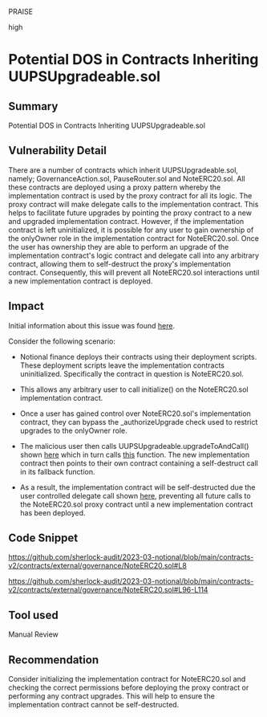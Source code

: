 PRAISE

high

# Potential DOS in Contracts Inheriting UUPSUpgradeable.sol

## Summary
Potential DOS in Contracts Inheriting UUPSUpgradeable.sol

## Vulnerability Detail
There are a number of contracts which inherit UUPSUpgradeable.sol, namely; GovernanceAction.sol, PauseRouter.sol and NoteERC20.sol. All these contracts are deployed using a proxy pattern whereby the implementation contract is used by the proxy contract for all its logic. The proxy contract will make delegate calls to the implementation contract. This helps to facilitate future upgrades by pointing the proxy contract to a new and upgraded implementation contract. However, if the implementation contract is left uninitialized, it is possible for any user to gain ownership of the onlyOwner role in the implementation contract for NoteERC20.sol. Once the user has ownership they are able to perform an upgrade of the implementation contract's logic contract and delegate call into any arbitrary contract, allowing them to self-destruct the proxy's implementation contract. Consequently, this will prevent all NoteERC20.sol interactions until a new implementation contract is deployed.

## Impact
Initial information about this issue was found [here](https://forum.openzeppelin.com/t/security-advisory-initialize-uups-implementation-contracts/15301).

Consider the following scenario:

- Notional finance deploys their contracts using their deployment scripts. These deployment scripts leave the implementation contracts uninitialized. Specifically the contract in question is NoteERC20.sol.

- This allows any arbitrary user to call initialize() on the NoteERC20.sol implementation contract.

- Once a user has gained control over NoteERC20.sol's implementation contract, they can bypass the _authorizeUpgrade check used to restrict upgrades to the onlyOwner role.

- The malicious user then calls UUPSUpgradeable.upgradeToAndCall() shown [here](https://github.com/sherlock-audit/2023-03-notional/blob/main/contracts-v2/contracts/proxy/utils/UUPSUpgradeable.sol#L40-L43) which in turn calls [this](https://github.com/sherlock-audit/2023-03-notional/blob/main/contracts-v2/contracts/proxy/ERC1967/ERC1967Upgrade.sol#L79-L107) function. The new implementation contract then points to their own contract containing a self-destruct call in its fallback function.

- As a result, the implementation contract will be self-destructed due the user controlled delegate call shown [here](https://github.com/OpenZeppelin/openzeppelin-contracts/blob/8d633cb7d169f2f8595b273660b00b69e845c2fe/contracts/utils/Address.sol#L180-L187), preventing all future calls to the NoteERC20.sol proxy contract until a new implementation contract has been deployed.

## Code Snippet
https://github.com/sherlock-audit/2023-03-notional/blob/main/contracts-v2/contracts/external/governance/NoteERC20.sol#L8

https://github.com/sherlock-audit/2023-03-notional/blob/main/contracts-v2/contracts/external/governance/NoteERC20.sol#L96-L114
## Tool used

Manual Review

## Recommendation
Consider initializing the implementation contract for NoteERC20.sol and checking the correct permissions before deploying the proxy contract or performing any contract upgrades. This will help to ensure the implementation contract cannot be self-destructed.